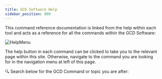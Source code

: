 ```yaml
---
title: GCD Software Help
sidebar_position: 800
---
```


This command reference documentation is linked from the help within each tool and acts as a reference for all the commands within the GCD Software:

![HelpMenu](/img/CommandRefs/04_Help/addin-help-menu.png)

The help button in each command can be clicked to take you to the relevant page within this site. Otherwise, navigate to the command you are looking for in the navigation menu at left of this page.

🔍 Search below for the GCD Command or topic you are after:

<script async src="https://cse.google.com/cse.js?cx=005613647516835018162:6gbqoioaqk8"></script>
<div class="gcse-search"></div>
